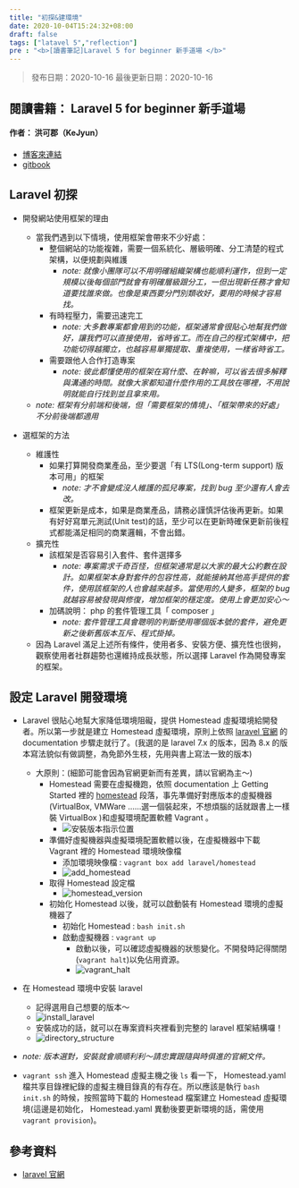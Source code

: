 ```yaml
---
title: "初探&建環境"
date: 2020-10-04T15:24:32+08:00
draft: false
tags: ["latavel 5","reflection"]
pre : "<b>[讀書筆記]Laravel 5 for beginner 新手道場 </b>"
---
```

> 發布日期：2020-10-16
> 最後更新日期：2020-10-16

## 閱讀書籍： Laravel 5 for beginner 新手道場
#### 作者： 洪可郡（KeJyun）

* [博客來連結](https://www.books.com.tw/products/0010773916)
* [gitbook](http://kejyun.github.io/Laravel-5-Learning-Notes-Books/)

<!-- 內文 -->
## Laravel 初探

* 開發網站使用框架的理由
    + 當我們遇到以下情境，使用框架會帶來不少好處：
        - 整個網站的功能複雜，需要一個系統化、層級明確、分工清楚的程式架構，以便規劃與維護
            + *note: 就像小團隊可以不用明確組織架構也能順利運作，但到一定規模以後每個部門就會有明確層級跟分工，一但出現新任務才會知道要找誰來做。也像是東西要分門別類收好，要用的時候才容易找。*
        - 有時程壓力，需要迅速完工
            + *note: 大多數專案都會用到的功能，框架通常會很貼心地幫我們做好，讓我們可以直接使用，省時省工。而在自己的程式架構中，把功能切得越獨立，也越容易單獨提取、重複使用，一樣省時省工。*
        - 需要跟他人合作打造專案
            + *note: 彼此都懂使用的框架在寫什麼、在幹嘛，可以省去很多解釋與溝通的時間。就像大家都知道什麼作用的工具放在哪裡，不用說明就能自行找到並且拿來用。*
    + *note: 框架有分前端和後端，但「需要框架的情境」、「框架帶來的好處」不分前後端都適用*

* 選框架的方法
    + 維護性
        - 如果打算開發商業產品，至少要選「有 LTS(Long-term support) 版本可用」的框架
            + *note: 才不會變成沒人維護的孤兒專案，找到 bug 至少還有人會去改。*
        - 框架更新是成本，如果是商業產品，請務必謹慎評估後再更新。如果有好好寫單元測試(Unit test)的話，至少可以在更新時確保更新前後程式都能滿足相同的商業邏輯，不會出錯。
    + 擴充性
        - 該框架是否容易引入套件、套件選擇多
            + *note: 專案需求千奇百怪，但框架通常是以大家的最大公約數在設計。如果框架本身對套件的包容性高，就能接納其他高手提供的套件，使用該框架的人也會越來越多。當使用的人變多，框架的 bug 就越容易被發現與修復，增加框架的穩定度。使用上會更加安心～*
        - 加碼說明： php 的套件管理工具「 composer 」
            + *note: 套件管理工具會聰明的判斷使用哪個版本號的套件，避免更新之後新舊版本互斥、程式掛掉。*
    + 因為 Laravel 滿足上述所有條件，使用者多、安裝方便、擴充性也很夠，觀察使用者社群趨勢也還維持成長狀態，所以選擇 Laravel 作為開發專案的框架。

## 設定 Laravel 開發環境

* Laravel 很貼心地幫大家降低環境阻礙，提供 Homestead 虛擬環境給開發者。所以第一步就是建立 Homestead 虛擬環境，原則上依照 [laravel 官網](https://laravel.com/) 的 documentation 步驟走就行了。(我選的是 laravel 7.x 的版本，因為 8.x 的版本寫法貌似有做調整，為免節外生枝，先用與書上寫法一致的版本)
    + 大原則：(細節可能會因為官網更新而有差異，請以官網為主～)
        - Homestead 需要在虛擬機跑，依照 documentation 上 Getting Started 裡的 [homestead](https://laravel.com/docs/7.x/homestead) 段落，事先準備好對應版本的虛擬機器(VirtualBox, VMWare ......選一個裝起來，不想煩腦的話就跟書上一樣裝 VirtualBox )和虛擬環境配置軟體 Vagrant 。
            * ![安裝版本指示位置](https://lh3.googleusercontent.com/pw/ACtC-3clSGHn054o1wz-roM43i0yHoLVFdt_x76xMGsGuJBupmeSxAhQaOKu_BJY1bMbSDoEPo8nibssX-QaauewOq1SonURkycKdOddSBQ9a5LN5Tx1Jhh59z71d0sm8kStSZ6nO6NK3wz9vY_hJvg5gGLY=w2032-h912-no?authuser=0)
        - 準備好虛擬機器與虛擬環境配置軟體以後，在虛擬機器中下載 Vagrant 裡的 Homestead 環境映像檔
            * 添加環境映像檔 : `vagrant box add laravel/homestead`
            * ![add_homestead](https://lh3.googleusercontent.com/pw/ACtC-3creipZ0abeI_a6wqD98D9iuuThkwCe14KSrgneF93qFBneJgxx00JLl1WPDWm8L6WgbeFmXiFez3lT1F64bJMCjm5HSsSoUHXB2C7iLA4-otpB5iQ-oPdTkFgAogGE8vn5tDRJjC_Vzx_0kaYzrMWR=w2038-h1284-no?authuser=0)
        - 取得 Homestead 設定檔
            * ![homestead_version](https://lh3.googleusercontent.com/pw/ACtC-3ec4VuvdJGr012X78UrIj80oR2r9mRoDIyxlgONlcJJSi60icON3VFRnPcVMbnRlFDnqAAUbFomf5tkRAT0zXDb1rMa0FgdbMojoiOwwzX7IyrOqMiIs3V0XZrOu-0is265L0wWzcoRPcIXkHlG5jHI=w2072-h1136-no?authuser=0)
        - 初始化 Homestead 以後，就可以啟動裝有 Homestead 環境的虛擬機器了
            * 初始化 Homestead : `bash init.sh`
            * 啟動虛擬機器 : `vagrant up`
                + 啟動以後，可以確認虛擬機器的狀態變化。不開發時記得關閉(`vagrant halt`)以免佔用資源。
                + ![vagrant_halt](https://lh3.googleusercontent.com/pw/ACtC-3frsPCsZfQ3TvJzi0sZojg73H67NKYRoLZUWH6DXip2Iq8iiGITvPGnwrWMeSX3YyKcV33JR8C_t4pqXfI99y3y91EoZHuxDeQBxi6kL8sy61EgjxGimIRj2djzPvj_Cdn5_93fPYhInzn_bG3Ca-gU=w1062-h336-no?authuser=0)
* 在 Homestead 環境中安裝 laravel
    + 記得選用自己想要的版本～
    + ![install_laravel](https://lh3.googleusercontent.com/pw/ACtC-3f5SzoCN31bqUGyH3__Qvc0p7kQT8Ai572RqsxUzQ_dWNtg33434WpgBsgCz0VdwL6BzKszLN0QqDzxtnP_hjxS2v6j9mhmJVvYEKJ4kpQL8knEBjz0NYgkb9RxPLcxf-LpiF8qwG_C9dYEc3JemQap=w1978-h586-no?authuser=0)
    + 安裝成功的話，就可以在專案資料夾裡看到完整的 laravel 框架結構囉！
    + ![directory_structure](https://lh3.googleusercontent.com/pw/ACtC-3fmw3za1SGg7XouIxg7zyvl8FheNOKs1uxPu3NDpAKcg46NCVZRIZe_26ERv6qPE3xSEUnGQpMXsiml3RAu0LnBoknJWa0Zb7IznD4A49xcSqeth0HJex5qXawP4FMSdomv204NkrJA7UCpDiSb3tCx=w1498-h1078-no?authuser=0 "directory_structure")
* *note: 版本選對，安裝就會順順利利～請忠實跟隨與時俱進的官網文件。*

* `vagrant ssh` 進入 Homestead 虛擬主機之後 `ls` 看一下， Homestead.yaml 檔共享目錄裡紀錄的虛擬主機目錄真的有存在。所以應該是執行 `bash init.sh` 的時候，按照當時下載的 Homestead 檔案建立 Homestead 虛擬環境(這邊是初始化， Homestead.yaml 異動後要更新環境的話，需使用 `vagrant provision`)。

## 參考資料
- [laravel 官網](https://laravel.com/)